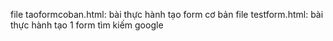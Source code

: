  file taoformcoban.html: bài thực hành tạo form cơ bản 
 file testform.html: bài thực hành tạo 1 form tìm kiếm google